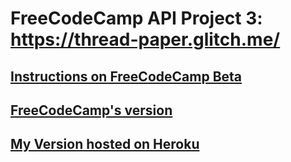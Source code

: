# FreeCodeCamp API Project 3: https://thread-paper.glitch.me/

## [Instructions on FreeCodeCamp Beta](https://beta.freecodecamp.org/en/challenges/api-and-microservice-projects/url-shortener-microservice)

## [FreeCodeCamp's version](https://thread-paper.glitch.me/)

## [My Version hosted on Heroku](https://afternoon-savannah-74073.herokuapp.com/)
